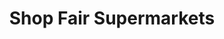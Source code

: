 ---
title: "Shop Fair Supermarkets"
url: /brooklyn/shop-fair-supermarkets-surf-avenue/
shop: supermarket
---